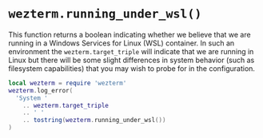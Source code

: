 # `wezterm.running_under_wsl()`

This function returns a boolean indicating whether we believe that we are
running in a Windows Services for Linux (WSL) container.  In such an
environment the `wezterm.target_triple` will indicate that we are running in
Linux but there will be some slight differences in system behavior (such as
filesystem capabilities) that you may wish to probe for in the configuration.

```lua
local wezterm = require 'wezterm'
wezterm.log_error(
  'System '
    .. wezterm.target_triple
    .. ' '
    .. tostring(wezterm.running_under_wsl())
)
```


